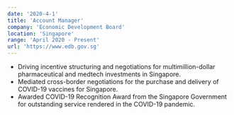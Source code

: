 ```yaml
---
date: '2020-4-1'
title: 'Account Manager'
company: 'Economic Development Board'
location: 'Singapore'
range: 'April 2020 - Present'
url: 'https://www.edb.gov.sg'
---
```


- Driving incentive structuring and negotiations for multimillion-dollar pharmaceutical and medtech investments in Singapore.
- Mediated cross-border negotiations for the purchase and delivery of COVID-19 vaccines for Singapore.
- Awarded COVID-19 Recognition Award from the Singapore Government for outstanding service rendered in the COVID-19 pandemic.
